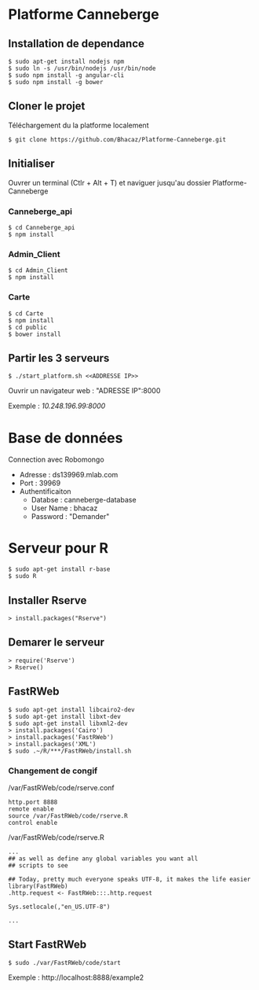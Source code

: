 # Platforme Canneberge

## Installation de dependance

    $ sudo apt-get install nodejs npm
    $ sudo ln -s /usr/bin/nodejs /usr/bin/node
    $ sudo npm install -g angular-cli
    $ sudo npm install -g bower

## Cloner le projet
Téléchargement du la platforme localement

    $ git clone https://github.com/Bhacaz/Platforme-Canneberge.git
    
## Initialiser
Ouvrer un terminal (Ctlr + Alt + T) et naviguer jusqu'au dossier Platforme-Canneberge
### Canneberge_api

    $ cd Canneberge_api
    $ npm install

### Admin_Client

    $ cd Admin_Client
    $ npm install
    
### Carte

    $ cd Carte
    $ npm install
    $ cd public
    $ bower install

## Partir les 3 serveurs 

    $ ./start_platform.sh <<ADDRESSE IP>>

Ouvrir un  navigateur web : "ADRESSE IP":8000

Exemple : _10.248.196.99:8000_

# Base de données
Connection avec Robomongo

 * Adresse : ds139969.mlab.com
 * Port : 39969
 * Authentificaiton
    * Databse : canneberge-database
    * User Name : bhacaz
    * Password : "Demander"
    
    
    
# Serveur pour R

	$ sudo apt-get install r-base
	$ sudo R
	
## Installer Rserve

	> install.packages("Rserve")

## Demarer le serveur

	> require('Rserve')
	> Rserve()
	
## FastRWeb

	$ sudo apt-get install libcairo2-dev
	$ sudo apt-get install libxt-dev 
	$ sudo apt-get install libxml2-dev
	> install.packages('Cairo')
	> install.packages('FastRWeb')
	> install.packages('XML')
	$ sudo .~/R/***/FastRWeb/install.sh
	
### Changement de congif

/var/FastRWeb/code/rserve.conf

	http.port 8888
	remote enable
	source /var/FastRWeb/code/rserve.R
	control enable
	

/var/FastRWeb/code/rserve.R

	...
	## as well as define any global variables you want all
	## scripts to see

	## Today, pretty much everyone speaks UTF-8, it makes the life easier
	library(FastRWeb)
	.http.request <- FastRWeb:::.http.request

	Sys.setlocale(,"en_US.UTF-8")

	...


## Start FastRWeb

	$ sudo ./var/FastRWeb/code/start
	
Exemple : http://localhost:8888/example2
	
